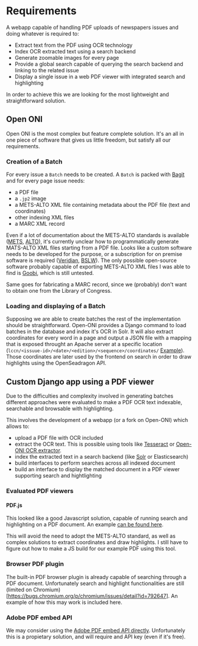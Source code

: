 # Requirements

A webapp capable of handling PDF uploads of newspapers issues and doing whatever is required to:

* Extract text from the PDF using OCR technology
* Index OCR extracted text using a search backend
* Generate zoomable images for every page
* Provide a global search capable of querying the search backend and linking to the related issue
* Display a single issue in a web PDF viewer with integrated search and highlighting

In order to achieve this we are looking for the most lightweight and straightforward solution.

## Open ONI

Open ONI is the most complex but feature complete solution. It's an all in one piece of software that gives us little freedom, but satisfy all our requirements.

### Creation of a Batch

For every issue a `Batch` needs to be created. A `Batch` is packed with [Bagit](https://en.wikipedia.org/wiki/BagIt) and for every page issue needs:

* a PDF file
* a `.jp2` image
* a METS-ALTO XML file containing metadata about the PDF file (text and coordinates)
* other indexing XML files
* a MARC XML record

Even if a lot of documentation about the METS-ALTO standards is available ([METS](https://www.loc.gov/standards/mets/), [ALTO](https://www.loc.gov/standards/alto/)), it's currently unclear how to programmatically generate MATS-ALTO XML files starting from a PDF file.
Looks like a custom software needs to be developed for the purpose, or a subscription for on premise software is required ([Veridian](https://veridiansoftware.com/services/#dataconversion), [BSLW](https://bslw.com/metadata/#nonmarc)). The only possible open-source software probably capable of exporting METS-ALTO XML files I was able to find is [Goobi](https://github.com/intranda/goobi-workflow), which is still untested.

Same goes for fabricating a MARC record, since we (probably) don't want to obtain one from the Library of Congress.

### Loading and displaying of a Batch

Supposing we are able to create batches the rest of the implementation should be straightforward.
Open-ONI provides a Django command to load batches in the database and index it's OCR in Solr. It will also extract coordinates for every word in a page and output a JSON file with a mapping that is exposed throught an Apache server at a specific location (`lccn/<issuue-id>/<date>/<edition>/<sequence>/coordinates/` [Example](https://oregonnews.uoregon.edu/lccn/sn96088442/1903-04-11/ed-1/seq-3/coordinates/)).
Those coordinates are later used by the frontend on search in order to draw highlights using the OpenSeadragon API.

## Custom Django app using a PDF viewer

Due to the difficulties and complexity involved in generating batches different approaches were evaluated to make a PDF OCR text indexable, searchable and browsable with highlighting.

This involves the development of a webapp (or a fork on Open-ONI) which allows to:

* upload a PDF file with OCR included
* extract the OCR text. This is possible using tools like [Tesseract](https://github.com/tesseract-ocr/tesseract) or [Open-ONI OCR extractor](https://github.com/open-oni/open-oni/blob/dev/core/ocr_extractor.py).
* index the extracted text in a search backend (like [Solr](https://github.com/open-oni/open-oni/blob/dev/core/solr_index.py) or Elasticsearch)
* build interfaces to perform searches across all indexed document
* build an interface to display the matched document in a PDF viewer supporting search and hightlighting

### Evaluated PDF viewers

#### PDF.js

This looked like a good Javascript solution, capable of running search and highlighting on a PDF document. An example [can be found here](https://mozilla.github.io/pdf.js/web/viewer.html).

This will avoid the need to adopt the METS-ALTO standard, as well as complex solutions to extract coordinates and draw highlights.
I still have to figure out how to make a JS build for our example PDF using this tool.

### Browser PDF plugin

The built-in PDF browser plugin is already capable of searching through a PDF document. Unfortunately search and highlight functionalities are still (limited on Chromium)[https://bugs.chromium.org/p/chromium/issues/detail?id=792647].
An example of how this may work is included here.

### Adobe PDF embed API

We may consider using the [Adobe PDF embed API directly](https://developer.adobe.com/document-services/apis/pdf-embed/). Unfortunately this is a propietary solution, and will require and API key (even if it's free).
